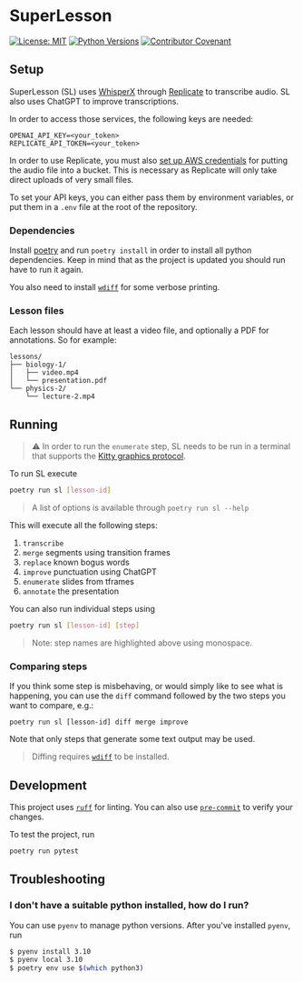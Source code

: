# SuperLesson

[![License: MIT](https://img.shields.io/badge/License-MIT-yellow.svg)](https://opensource.org/licenses/MIT)
[![Python Versions](https://img.shields.io/badge/Python-3.10%2C%203.11%2C%203.12-blue)](https://www.python.org/downloads/)
[![Contributor Covenant](https://img.shields.io/badge/Contributor%20Covenant-2.1-4baaaa.svg)](code_of_conduct.md)
## Setup

SuperLesson (SL) uses [WhisperX](hhttps://github.com/m-bain/whisperX) through [Replicate](https://replicate.com) to transcribe audio.
SL also uses ChatGPT to improve transcriptions.

In order to access those services, the following keys are needed:

```raw
OPENAI_API_KEY=<your_token>
REPLICATE_API_TOKEN=<your_token>
```

In order to use Replicate, you must also [set up AWS credentials](https://boto3.amazonaws.com/v1/documentation/api/latest/guide/quickstart.html#configuration) for putting the audio file into a
bucket.
This is necessary as Replicate will only take direct uploads of very small files.

To set your API keys, you can either pass them by environment variables, or put them in a `.env`
file at the root of the repository.

### Dependencies

Install [poetry](https://python-poetry.org/) and run `poetry install` in order to install all
python dependencies.
Keep in mind that as the project is updated you should run have to run it again.

You also need to install [`wdiff`](https://www.gnu.org/software/wdiff/) for some verbose printing.

### Lesson files

Each lesson should have at least a video file, and optionally a PDF for annotations. So for
example:

```raw
lessons/
├── biology-1/
│   ├── video.mp4
│   └── presentation.pdf
└── physics-2/
    └── lecture-2.mp4
```

## Running

> ⚠️ In order to run the `enumerate` step, SL needs to be run in a terminal that supports the [Kitty
> graphics protocol](https://sw.kovidgoyal.net/kitty/graphics-protocol/).

To run SL execute

```sh
poetry run sl [lesson-id]
```

> A list of options is available through `poetry run sl --help`

This will execute all the following steps:

1. `transcribe`
2. `merge` segments using transition frames
3. `replace` known bogus words
4. `improve` punctuation using ChatGPT
5. `enumerate` slides from tframes
6. `annotate` the presentation

You can also run individual steps using

```bash
poetry run sl [lesson-id] [step]
```

> Note: step names are highlighted above using monospace.

### Comparing steps

If you think some step is misbehaving, or would simply like to see what is happening, you can use
the `diff` command followed by the two steps you want to compare, e.g.:

```
poetry run sl [lesson-id] diff merge improve
```

Note that only steps that generate some text output may be used.

> Diffing requires [`wdiff`](https://www.gnu.org/software/wdiff/) to be installed.

## Development

This project uses [`ruff`](https://github.com/astral-sh/ruff) for linting.
You can also use [`pre-commit`](https://github.com/pre-commit/pre-commit) to verify your changes.

To test the project, run

```bash
poetry run pytest
```

## Troubleshooting

### I don't have a suitable python installed, how do I run?

You can use `pyenv` to manage python versions. After you've installed `pyenv`, run

```bash
$ pyenv install 3.10
$ pyenv local 3.10
$ poetry env use $(which python3)
```
